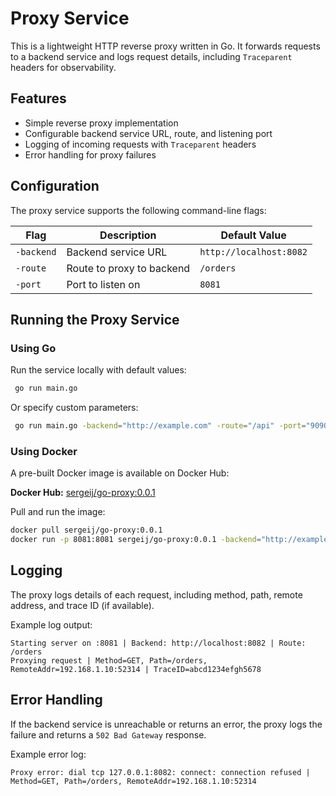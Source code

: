 # Proxy Service

This is a lightweight HTTP reverse proxy written in Go. It forwards requests to a backend service and logs request details, including `Traceparent` headers for observability.

## Features
- Simple reverse proxy implementation
- Configurable backend service URL, route, and listening port
- Logging of incoming requests with `Traceparent` headers
- Error handling for proxy failures

## Configuration
The proxy service supports the following command-line flags:

| Flag       | Description                  | Default Value           |
|------------|------------------------------|-------------------------|
| `-backend` | Backend service URL          | `http://localhost:8082` |
| `-route`   | Route to proxy to backend    | `/orders`               |
| `-port`    | Port to listen on            | `8081`                  |

## Running the Proxy Service
### Using Go
Run the service locally with default values:
```sh
 go run main.go
```
Or specify custom parameters:
```sh
 go run main.go -backend="http://example.com" -route="/api" -port="9090"
```

### Using Docker
A pre-built Docker image is available on Docker Hub:

**Docker Hub:** [sergeij/go-proxy:0.0.1](https://hub.docker.com/r/sergeij/go-proxy)

Pull and run the image:
```sh
docker pull sergeij/go-proxy:0.0.1
docker run -p 8081:8081 sergeij/go-proxy:0.0.1 -backend="http://example.com" -route="/api"
```

## Logging
The proxy logs details of each request, including method, path, remote address, and trace ID (if available).

Example log output:
```
Starting server on :8081 | Backend: http://localhost:8082 | Route: /orders
Proxying request | Method=GET, Path=/orders, RemoteAddr=192.168.1.10:52314 | TraceID=abcd1234efgh5678
```

## Error Handling
If the backend service is unreachable or returns an error, the proxy logs the failure and returns a `502 Bad Gateway` response.

Example error log:
```
Proxy error: dial tcp 127.0.0.1:8082: connect: connection refused | Method=GET, Path=/orders, RemoteAddr=192.168.1.10:52314
```
